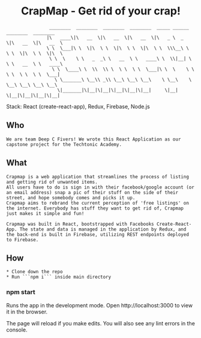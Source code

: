 ## <h1 align="center">CrapMap - Get rid of your crap!</h1>

                    ________  ________  ________  ________  _____ ______   ________  ________   
                   |\   ____\|\   __  \|\   __  \|\   __  \|\   _ \  _   \|\   __  \|\   __  \  
                   \ \  \___|\ \  \|\  \ \  \|\  \ \  \|\  \ \  \\\__\ \  \ \  \|\  \ \  \|\  \ 
                    \ \  \    \ \   _  _\ \   __  \ \   ____\ \  \\|__| \  \ \   __  \ \   ____\
                     \ \  \____\ \  \\  \\ \  \ \  \ \  \___|\ \  \    \ \  \ \  \ \  \ \  \___|
                      \ \_______\ \__\\ _\\ \__\ \__\ \__\    \ \__\    \ \__\ \__\ \__\ \__\   
                       \|_______|\|__|\|__|\|__|\|__|\|__|     \|__|     \|__|\|__|\|__|\|__|   
                       
Stack: React (create-react-app), Redux, Firebase, Node.js

## Who

    We are team Deep C Fivers! We wrote this React Application as our capstone project for the Techtonic Academy.

## What

    Crapmap is a web application that streamlines the process of listing and getting rid of unwanted items. 
    All users have to do is sign in with their facebook/google account (or an email address) snap a pic of their stuff on the side of their street, and hope somebody comes and picks it up.
    Crapmap aims to rebrand the current perception of 'free listings' on the internet. Everybody has stuff they want to get rid of, Crapmap just makes it simple and fun!

    Crapmap was built in React, bootstrapped with Facebooks Create-React-App. The state and data is managed in the application by Redux, and the back-end is built in Firebase, utilizing REST endpoints deployed to Firebase.

## How 

    * Clone down the repo
    * Run ```npm i``` inside main directory
    
### npm start

Runs the app in the development mode.
Open http://localhost:3000 to view it in the browser.

The page will reload if you make edits.
You will also see any lint errors in the console.
